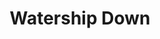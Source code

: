 ---
title: "Watership Down"
description: "Asli gak menyangka kalau cerita kelinci bisa seepic ini. Ada El Ahrairah yang licik dan penuh trick, ada Bigwik si warrior sejati yang berani menghalau kebengisan Jendral Wootwort. Beneran asik dan apik."
cover: "images/reading/watership-down.jpeg"
publishDate: 2024-07-15
authors: "Richard Adams"
---